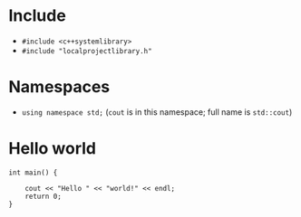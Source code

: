 # Include
- ```#include <c++systemlibrary>```
- ```#include "localprojectlibrary.h"```

# Namespaces
- ```using namespace std;``` (```cout``` is in this namespace; full name is ```std::cout```)

# Hello world
~~~~
int main() {

    cout << "Hello " << "world!" << endl;
    return 0;
}
~~~~
